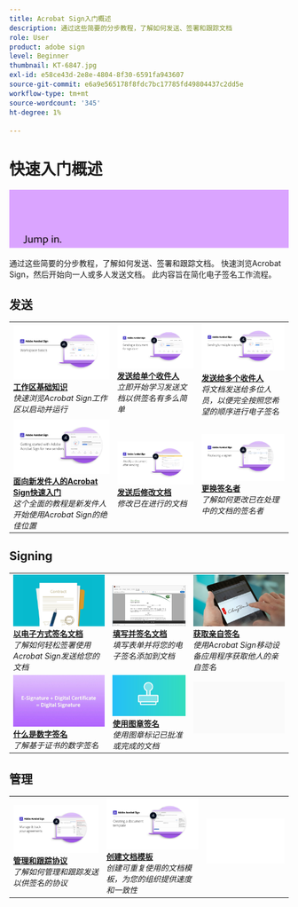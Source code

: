 ```yaml
---
title: Acrobat Sign入门概述
description: 通过这些简要的分步教程，了解如何发送、签署和跟踪文档
role: User
product: adobe sign
level: Beginner
thumbnail: KT-6847.jpg
exl-id: e58ce43d-2e8e-4804-8f30-6591fa943607
source-git-commit: e6a9e565178f8fdc7bc17785fd49804437c2dd5e
workflow-type: tm+mt
source-wordcount: '345'
ht-degree: 1%

---
```


# 快速入门概述

![签名入门图像](../assets/Hero-GettingStarted.png)

通过这些简要的分步教程，了解如何发送、签署和跟踪文档。 快速浏览Acrobat Sign，然后开始向一人或多人发送文档。 此内容旨在简化电子签名工作流程。

## 发送

<table style="table-layout:fixed">
<tr>
 <td>
    <a href="quick-tour.md">
      <img alt="工作区基础知识" src="../assets/workspace_1280.png" />
    </a>
    <div>
    <a href="quick-tour.md"><strong>工作区基础知识</strong></a>
    </div>
    <em>快速浏览Acrobat Sign工作区以启动并运行</em>
    <br>
  </td>
  <td>
    <a href="send-to-single-recipient.md">
      <img alt="发送给单个收件人" src="../assets/Send-to-single-recipient.png" />
    </a>
    <div>
    <a href="send-to-single-recipient.md"><strong>发送给单个收件人</strong></a>
    </div>
    <em>立即开始学习发送文档以供签名有多么简单</em>
    <br>
  </td>
  <td>
    <a href="send-to-multiple-recipients.md">
      <img alt="发送给多个收件人" src="../assets/Sending-to-multiple-recipients.png" />
    </a>
    <div>
    <a href="send-to-multiple-recipients.md"><strong>发送给多个收件人</strong></a>
    </div>
    <em>将文档发送给多位人员，以便完全按照您希望的顺序进行电子签名</em>
    <br>
  </td>
</tr>
<tr>
  <td>
    <a href="new-sender.md">
      <img alt="面向新发件人的Acrobat Sign入门" src="../assets/gettingstartednew.png" />
    </a>
    <div>
    <a href="new-sender.md"><strong>面向新发件人的Acrobat Sign快速入门</strong></a>
    </div>
    <em>这个全面的教程是新发件人开始使用Acrobat Sign的绝佳位置</em>
    <br>
  </td>
 <td>
    <a href="modify-in-flight.md">
      <img alt="发送后修改文档" src="../assets/Modifying-sending.png" />
    </a>
    <div>
    <a href="modify-in-flight.md"><strong>发送后修改文档</strong></a>
    </div>
    <em>修改已在进行的文档</em>
    <br>
  </td>
 <td>
    <a href="replace-signer.md">
      <img alt="更换签名者" src="../assets/replace-signer.png" />
    </a>
    <div>
    <a href="replace-signer.md"><strong>更换签名者</strong></a>
    </div>
    <em>了解如何更改已在处理中的文档的签名者</em>
     <br>
  </td>
</tr>
</table>

## Signing

<table style="table-layout:fixed">
<tr>
  <td>
    <a href="electronically-sign-a-document.md">
      <img alt="以电子方式签名文档" src="../assets/Electronically-sign.png" />
    </a>
    <div>
    <a href="electronically-sign-a-document.md"><strong>以电子方式签名文档</strong></a>
    </div>
    <em>了解如何轻松签署使用Acrobat Sign发送给您的文档</em>
    <br>
  </td>
  <td>
    <a href="fill-and-sign.md">
      <img alt="填写并签名文档" src="../assets/FillandSign.png" />
    </a>
    <div>
    <a href="fill-and-sign.md"><strong>填写并签名文档</strong></a>
    </div>
    <em>填写表单并将您的电子签名添加到文档</em>
    <br>
  </td>
  <td>
    <a href="sign-in-person.md">
      <img alt="获取亲自签名" src="../assets/In-person.png" />
    </a>
    <div>
    <a href="sign-in-person.md"><strong>获取亲自签名</strong></a>
    </div>
    <em>使用Acrobat Sign移动设备应用程序获取他人的亲自签名</em>
    <br>
  </td>
</tr>
<tr>
  <td>
    <a href="sign-with-a-digital-signature.md">
      <img alt="什么是数字签名" src="../assets/Whatisdigsig_1280.jpg" />
    </a>
    <div>
    <a href="sign-with-a-digital-signature.md"><strong>什么是数字签名</strong></a>
    </div>
    <em>了解基于证书的数字签名</em>
    <br>
  </td>
  <td>
    <a href="sign-with-a-stamp.md">
      <img alt="使用图章签名" src="../assets/Stamp.png" />
    </a>
    <div>
    <a href="sign-with-a-stamp.md"><strong>使用图章签名</strong></a>
    </div>
    <em>使用图章标记已批准或完成的文档</em>
     <br>
  </td> 
  <td>
    <img alt="间隔条" src="../assets/Grayspacer.png" />
    <div>
    <br>
  </td>
</tr>  
</table>

## 管理

<table style="table-layout:fixed">
<tr>
  <td>
    <a href="manage-and-track.md">
      <img alt="管理和跟踪协议" src="../assets/Manage_1280.png" />
    </a>
    <div>
    <a href="manage-and-track.md"><strong>管理和跟踪协议</strong></a>
    </div>
    <em>了解如何管理和跟踪发送以供签名的协议</em>
    <br>
  </td>
  <td>
    <a href="../sign-advanced-users/create-a-template.md">
      <img alt="创建文档模板" src="../assets/Template.png" />
    </a>
    <div>
    <a href="../sign-advanced-users/create-a-template.md"><strong>创建文档模板</strong></a>
    </div>
    <em>创建可重复使用的文档模板，为您的组织提供速度和一致性</em>
    <br>
  </td>
  <td>
    <img alt="间隔条" src="../assets/Whitespacer.png" />
    <div>
    <br>
  </td>
</tr>
</table>
